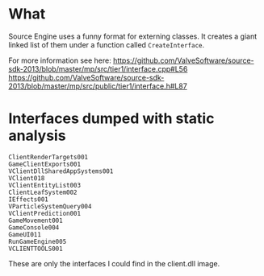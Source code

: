 # What
Source Engine uses a funny format for externing classes.
It creates a giant linked list of them under a function called `CreateInterface`.

For more information see here:
https://github.com/ValveSoftware/source-sdk-2013/blob/master/mp/src/tier1/interface.cpp#L56
https://github.com/ValveSoftware/source-sdk-2013/blob/master/mp/src/public/tier1/interface.h#L87

# Interfaces dumped with static analysis
```
ClientRenderTargets001
GameClientExports001
VClientDllSharedAppSystems001
VClient018
VClientEntityList003
ClientLeafSystem002
IEffects001
VParticleSystemQuery004
VClientPrediction001
GameMovement001
GameConsole004
GameUI011
RunGameEngine005
VCLIENTTOOLS001
```
These are only the interfaces I could find in the client.dll image.
